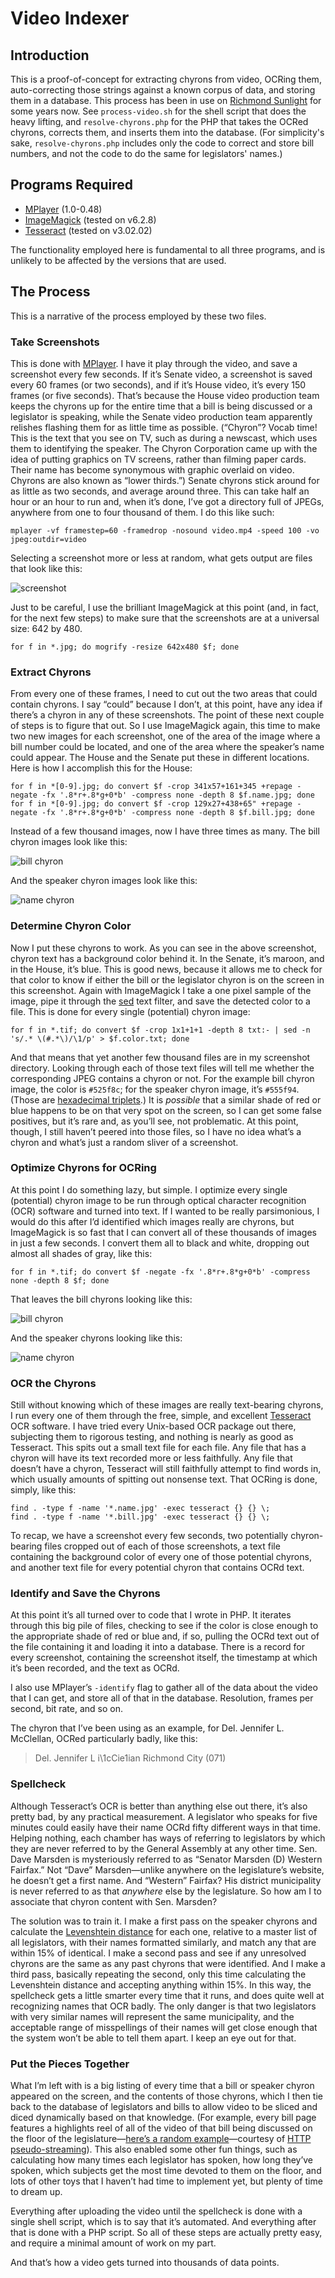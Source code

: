 # Video Indexer

## Introduction

This is a proof-of-concept for extracting chyrons from video, OCRing them, auto-correcting those strings against a known corpus of data, and storing them in a database. This process has been in use on [Richmond Sunlight](http://www.richmondsunlight.com/) for some years now. See `process-video.sh` for the shell script that does the heavy lifting, and `resolve-chyrons.php` for the PHP that takes the OCRed chyrons, corrects them, and inserts them into the database. (For simplicity's sake, `resolve-chyrons.php` includes only the code to correct and store bill numbers, and not the code to do the same for legislators' names.)

## Programs Required

* [MPlayer](http://www.mplayerhq.hu/) (1.0-0.48)
* [ImageMagick](http://www.imagemagick.org/) (tested on v6.2.8)
* [Tesseract](https://code.google.com/p/tesseract-ocr/) (tested on v3.02.02)

The functionality employed here is fundamental to all three programs, and is unlikely to be affected by the versions that are used.

## The Process

This is a narrative of the process employed by these two files.

### Take Screenshots

This is done with [MPlayer](http://www.mplayerhq.hu/). I have it play through the video, and save a screenshot every few seconds. If it’s Senate video, a screenshot is saved every 60 frames (or two seconds), and if it’s House video, it’s every 150 frames (or five seconds). That’s because the House video production team keeps the chyrons up for the entire time that a bill is being discussed or a legislator is speaking, while the Senate video production team apparently relishes flashing them for as little time as possible. (“Chyron”? Vocab time! This is the text that you see on TV, such as during a newscast, which uses them to identifying the speaker. The Chyron Corporation came up with the idea of putting graphics on TV screens, rather than filming paper cards. Their name has become synonymous with graphic overlaid on video. Chyrons are also known as “lower thirds.”) Senate chyrons stick around for as little as two seconds, and average around three. This can take half an hour or an hour to run and, when it’s done, I’ve got a directory full of JPEGs, anywhere from one to four thousand of them. I do this like such:

```
mplayer -vf framestep=60 -framedrop -nosound video.mp4 -speed 100 -vo jpeg:outdir=video
```

Selecting a screenshot more or less at random, what gets output are files that look like this:

![screenshot](http://waldo.jaquith.org/blog/wp-content/uploads/2011/02/screenshot.jpg)

Just to be careful, I use the brilliant ImageMagick at this point (and, in fact, for the next few steps) to make sure that the screenshots are at a universal size: 642 by 480.

```
for f in *.jpg; do mogrify -resize 642x480 $f; done
```

### Extract Chyrons

From every one of these frames, I need to cut out the two areas that could contain chyrons. I say “could” because I don’t, at this point, have any idea if there’s a chyron in any of these screenshots. The point of these next couple of steps is to figure that out. So I use ImageMagick again, this time to make two new images for each screenshot, one of the area of the image where a bill number could be located, and one of the area where the speaker’s name could appear. The House and the Senate put these in different locations. Here is how I accomplish this for the House:

```
for f in *[0-9].jpg; do convert $f -crop 341x57+161+345 +repage -negate -fx '.8*r+.8*g+0*b' -compress none -depth 8 $f.name.jpg; done
for f in *[0-9].jpg; do convert $f -crop 129x27+438+65" +repage -negate -fx '.8*r+.8*g+0*b' -compress none -depth 8 $f.bill.jpg; done
```

Instead of a few thousand images, now I have three times as many. The bill chyron images look like this:

![bill chyron](http://waldo.jaquith.org/blog/wp-content/uploads/2011/02/bill.gif)

And the speaker chyron images look like this:

![name chyron](http://waldo.jaquith.org/blog/wp-content/uploads/2011/02/name.gif)

### Determine Chyron Color

Now I put these chyrons to work. As you can see in the above screenshot, chyron text has a background color behind it. In the Senate, it’s maroon, and in the House, it’s blue. This is good news, because it allows me to check for that color to know if either the bill or the legislator chyron is on the screen in this screenshot. Again with ImageMagick I take a one pixel sample of the image, pipe it through the [sed](http://www.gnu.org/software/sed/) text filter, and save the detected color to a file. This is done for every single (potential) chyron image:

```
for f in *.tif; do convert $f -crop 1x1+1+1 -depth 8 txt:- | sed -n 's/.* \(#.*\)/\1/p' > $f.color.txt; done
```

And that means that yet another few thousand files are in my screenshot directory. Looking through each of those text files will tell me whether the corresponding JPEG contains a chyron or not. For the example bill chyron image, the color is `#525f8c`; for the speaker chyron image, it’s `#555f94`. (Those are [hexadecimal triplets](http://en.wikipedia.org/wiki/Web_colors#Hex_triplet).) It is *possible* that a similar shade of red or blue happens to be on that very spot on the screen, so I can get some false positives, but it’s rare and, as you’ll see, not problematic. At this point, though, I still haven’t peered into those files, so I have no idea what’s a chyron and what’s just a random sliver of a screenshot.

### Optimize Chyrons for OCRing

At this point I do something lazy, but simple. I optimize every single (potential) chyron image to be run through optical character recognition (OCR) software and turned into text. If I wanted to be really parsimonious, I would do this after I’d identified which images really are chyrons, but ImageMagick is so fast that I can convert all of these thousands of images in just a few seconds. I convert them all to black and white, dropping out almost all shades of gray, like this:

```
for f in *.tif; do convert $f -negate -fx '.8*r+.8*g+0*b' -compress none -depth 8 $f; done
```

That leaves the bill chyrons looking like this:

![bill chyron](http://waldo.jaquith.org/blog/wp-content/uploads/2011/02/bill-bw.jpg)

And the speaker chyrons looking like this:

![name chyron](http://waldo.jaquith.org/blog/wp-content/uploads/2011/02/name-bw.gif)

### OCR the Chyrons

Still without knowing which of these images are really text-bearing chyrons, I run every one of them through the free, simple, and excellent [Tesseract](http://code.google.com/p/tesseract-ocr/) OCR software. I have tried every Unix-based OCR package out there, subjecting them to rigorous testing, and nothing is nearly as good as Tesseract. This spits out a small text file for each file. Any file that has a chyron will have its text recorded more or less faithfully. Any file that doesn’t have a chyron, Tesseract will still faithfully attempt to find words in, which usually amounts of spitting out nonsense text. That OCRing is done, simply, like this:

```
find . -type f -name '*.name.jpg' -exec tesseract {} {} \;
find . -type f -name '*.bill.jpg' -exec tesseract {} {} \;
```

To recap, we have a screenshot every few seconds, two potentially chyron-bearing files cropped out of each of those screenshots, a text file containing the background color of every one of those potential chyrons, and another text file for every potential chyron that contains OCRd text.

### Identify and Save the Chyrons

At this point it’s all turned over to code that I wrote in PHP. It iterates through this big pile of files, checking to see if the color is close enough to the appropriate shade of red or blue and, if so, pulling the OCRd text out of the file containing it and loading it into a database. There is a record for every screenshot, containing the screenshot itself, the timestamp at which it’s been recorded, and the text as OCRd.

I also use MPlayer’s `-identify` flag to gather all of the data about the video that I can get, and store all of that in the database. Resolution, frames per second, bit rate, and so on.

The chyron that I’ve been using as an example, for Del. Jennifer L. McClellan, OCRed particularly badly, like this:

> Del. Jennifer L i\1cCie1ian
> Richmond City (071)

### Spellcheck

Although Tesseract’s OCR is better than anything else out there, it’s also pretty bad, by any practical measurement. A legislator who speaks for five minutes could easily have their name OCRd fifty different ways in that time. Helping nothing, each chamber has ways of referring to legislators by which they are never referred to by the General Assembly at any other time. Sen. Dave Marsden is mysteriously referred to as “Senator Marsden (D) Western Fairfax.” Not “Dave” Marsden—unlike anywhere on the legislature’s website, he doesn’t get a first name. And “Western” Fairfax? His district municipality is never referred to as that *anywhere* else by the legislature. So how am I to associate that chyron content with Sen. Marsden?

The solution was to train it. I make a first pass on the speaker chyrons and calculate the [Levenshtein distance](http://en.wikipedia.org/wiki/Levenshtein_distance) for each one, relative to a master list of all legislators, with their names formatted similarly, and match any that are within 15% of identical. I make a second pass and see if any unresolved chyrons are the same as any past chyrons that were identified. And I make a third pass, basically repeating the second, only this time calculating the Levenshtein distance and accepting anything within 15%. In this way, the spellcheck gets a little smarter every time that it runs, and does quite well at recognizing names that OCR badly. The only danger is that two legislators with very similar names will represent the same municipality, and the acceptable range of misspellings of their names will get close enough that the system won’t be able to tell them apart. I keep an eye out for that.

### Put the Pieces Together

What I’m left with is a big listing of every time that a bill or speaker chyron appeared on the screen, and the contents of those chyrons, which I then tie back to the database of legislators and bills to allow video to be sliced and diced dynamically based on that knowledge. (For example, every bill page features a highlights reel of all of the video of that bill being discussed on the floor of the legislature—[here’s a random example](http://www.richmondsunlight.com/bill/2011/hb1428/#video)—courtesy of [HTTP pseudo-streaming](http://www.longtailvideo.com/support/jw-player/jw-player-for-flash-v5/12534/video-delivery-http-pseudo-streaming)). This also enabled some other fun things, such as calculating how many times each legislator has spoken, how long they’ve spoken, which subjects get the most time devoted to them on the floor, and lots of other toys that I haven’t had time to implement yet, but plenty of time to dream up.

Everything after uploading the video until the spellcheck is done with a single shell script, which is to say that it’s automated. And everything after that is done with a PHP script. So all of these steps are actually pretty easy, and require a minimal amount of work on my part.

And that’s how a video gets turned into thousands of data points.
